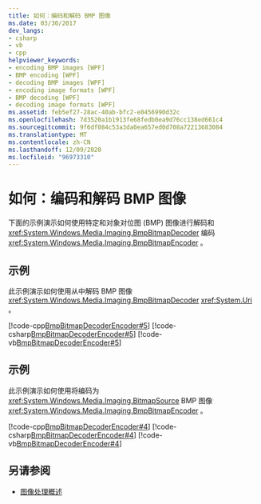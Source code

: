```yaml
---
title: 如何：编码和解码 BMP 图像
ms.date: 03/30/2017
dev_langs:
- csharp
- vb
- cpp
helpviewer_keywords:
- encoding BMP images [WPF]
- BMP encoding [WPF]
- decoding BMP images [WPF]
- encoding image formats [WPF]
- BMP decoding [WPF]
- decoding image formats [WPF]
ms.assetid: feb5ef27-28ac-40ab-bfc2-e0456990d32c
ms.openlocfilehash: 7d3520a1b1913fe68fedb0ea9d76cc138ed661c4
ms.sourcegitcommit: 9f6df084c53a3da0ea657ed0d708a72213683084
ms.translationtype: MT
ms.contentlocale: zh-CN
ms.lasthandoff: 12/09/2020
ms.locfileid: "96973310"
---
```

# <a name="how-to-encode-and-decode-a-bmp-image"></a>如何：编码和解码 BMP 图像
下面的示例演示如何使用特定和对象对位图 (BMP) 图像进行解码和 <xref:System.Windows.Media.Imaging.BmpBitmapDecoder> 编码 <xref:System.Windows.Media.Imaging.BmpBitmapEncoder> 。  
  
## <a name="example"></a>示例  
 此示例演示如何使用从中解码 BMP 图像 <xref:System.Windows.Media.Imaging.BmpBitmapDecoder> <xref:System.Uri> 。  
  
 [!code-cpp[BmpBitmapDecoderEncoder#5](~/samples/snippets/cpp/VS_Snippets_Wpf/BmpBitmapDecoderEncoder/CPP/anotherfile.cpp#5)]
 [!code-csharp[BmpBitmapDecoderEncoder#5](~/samples/snippets/csharp/VS_Snippets_Wpf/BmpBitmapDecoderEncoder/CSharp/BitmapFrame.cs#5)]
 [!code-vb[BmpBitmapDecoderEncoder#5](~/samples/snippets/visualbasic/VS_Snippets_Wpf/BmpBitmapDecoderEncoder/VB/BitmapFrame.vb#5)]  
  
## <a name="example"></a>示例  
 此示例演示如何使用将编码为 <xref:System.Windows.Media.Imaging.BitmapSource> BMP 图像 <xref:System.Windows.Media.Imaging.BmpBitmapEncoder> 。  
  
 [!code-cpp[BmpBitmapDecoderEncoder#4](~/samples/snippets/cpp/VS_Snippets_Wpf/BmpBitmapDecoderEncoder/CPP/anotherfile.cpp#4)]
 [!code-csharp[BmpBitmapDecoderEncoder#4](~/samples/snippets/csharp/VS_Snippets_Wpf/BmpBitmapDecoderEncoder/CSharp/BitmapFrame.cs#4)]
 [!code-vb[BmpBitmapDecoderEncoder#4](~/samples/snippets/visualbasic/VS_Snippets_Wpf/BmpBitmapDecoderEncoder/VB/BitmapFrame.vb#4)]  
  
## <a name="see-also"></a>另请参阅

- [图像处理概述](imaging-overview.md)
